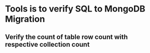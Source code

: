 # Tools is to verify SQL to MongoDB Migration 
## Verify the count of table row count with respective collection count